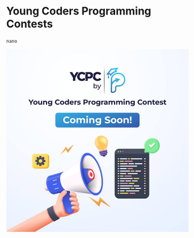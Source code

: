 # Young Coders Programming Contests

<code>nano</code>

<img src= "/Beginner Level 1st Round/YCPC by Phitron.jpg" width="96%">
